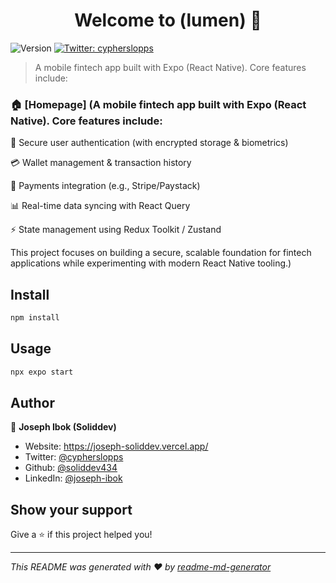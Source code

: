 <h1 align="center">Welcome to (lumen) 👋</h1>
<p>
  <img alt="Version" src="https://img.shields.io/badge/version-(1.0.0)-blue.svg?cacheSeconds=2592000" />
  <a href="https://twitter.com/cypherslopps" target="_blank">
    <img alt="Twitter: cypherslopps" src="https://img.shields.io/twitter/follow/cypherslopps.svg?style=social" />
  </a>
</p>

> A mobile fintech app built with Expo (React Native). Core features include:

### 🏠 [Homepage] (A mobile fintech app built with Expo (React Native). Core features include:

🔐 Secure user authentication (with encrypted storage & biometrics)

💳 Wallet management & transaction history

💸 Payments integration (e.g., Stripe/Paystack)

📊 Real-time data syncing with React Query

⚡ State management using Redux Toolkit / Zustand

This project focuses on building a secure, scalable foundation for fintech applications while experimenting with modern React Native tooling.)

## Install

```sh
npm install
```

## Usage

```sh
npx expo start
```

## Author

👤 **Joseph Ibok (Soliddev)**

- Website: https://joseph-soliddev.vercel.app/
- Twitter: [@cypherslopps](https://twitter.com/cypherslopps)
- Github: [@soliddev434](https://github.com/soliddev434)
- LinkedIn: [@joseph-ibok](https://linkedin.com/in/joseph-ibok)

## Show your support

Give a ⭐️ if this project helped you!

---

_This README was generated with ❤️ by [readme-md-generator](https://github.com/kefranabg/readme-md-generator)_
